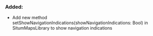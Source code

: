 ### Added:
* Add new method setShowNavigationIndications(showNavigationIndications: Bool) in SitumMapsLibrary to show navigation indications